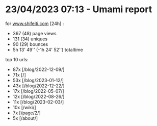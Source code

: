 # 23/04/2023 07:13 - Umami report
for www.shifeiti.com [24h] :

 - 367 (48) page views
 - 131 (34) uniques
 - 90 (29) bounces
 - 5h 13' 49'' (-1h 24' 52'') totaltime


top 10 urls:
 - 87x [/blog/2022-12-09/]
 - 71x [/]
 - 53x [/blog/2023-01-12/]
 - 43x [/blog/2022-12-22/]
 - 17x [/blog/2022-05-07/]
 - 12x [/blog/2022-08-26/]
 - 11x [/blog/2023-02-03/]
 - 10x [/wiki/]
 - 7x [/page/2/]
 - 5x [/about/]


